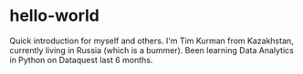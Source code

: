 # hello-world
Quick introduction for myself and others.
I'm Tim Kurman from Kazakhstan, currently living in Russia (which is a bummer).
Been learning Data Analytics in Python on Dataquest last 6 months.
